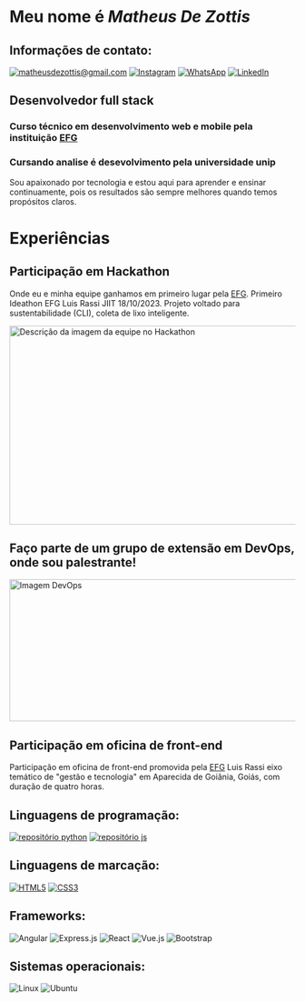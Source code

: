 # Meu nome é *Matheus De Zottis*

## **Informações de contato:**

[![matheusdezottis@gmail.com](https://img.shields.io/badge/Gmail-D14836?style=for-the-badge&logo=gmail&logoColor=white)](mailto:matheusdezottis@gmail.com)
[![Instagram](https://img.shields.io/badge/Instagram-E4405F?style=for-the-badge&logo=instagram&logoColor=white)](https://www.instagram.com/matheus_de_zottis)
[![WhatsApp](https://img.shields.io/badge/WhatsApp-25D366?style=for-the-badge&logo=whatsapp&logoColor=white)](https://api.whatsapp.com/qr/J7UHZLYS4YV7N1?autoload=1&app_absent=0)
[![LinkedIn](https://img.shields.io/badge/LinkedIn-0077B5?style=for-the-badge&logo=linkedin&logoColor=white)](https://www.linkedin.com/in/matheusdezottis/)


## Desenvolvedor full stack 

### Curso técnico em desenvolvimento web e mobile pela instituição [EFG](https://efg.org.br/)
### Cursando analise é desevolvimento pela universidade unip 

Sou apaixonado por tecnologia e estou aqui para aprender e ensinar continuamente, pois os resultados são sempre melhores quando temos propósitos claros.

# **Experiências**



## **Participação em Hackathon**

Onde eu e minha equipe ganhamos em primeiro lugar pela [EFG](https://efg.org.br/). Primeiro Ideathon EFG Luis Rassi JIIT 18/10/2023. Projeto voltado para sustentabilidade (CLI), coleta de lixo inteligente.

<img src="https://lh3.googleusercontent.com/pw/AP1GczP2x6z2pb8d3or_qJa7IPqRK1wLwin9Q08Jc_1_G2SiApWDaHeUdDLvY3LS4bWDi9Dej3ld_BY_BfZI9SiB5D5saRAvD2VDok4upZuAlJFkj5gbsmOrknTX7y42pN0SGBjxjH5mhA1NdowU-ohk_4tt=w823-h620-s-no-gm?authuser=0" alt="Descrição da imagem da equipe no Hackathon" width="600px" height="350px">

## **Faço parte de um grupo de extensão em DevOps, onde sou palestrante!**

<img src="https://cdn.shortpixel.ai/client/to_auto,q_glossy,ret_img,w_1366/https://4linux.com.br/wp-content/uploads/2020/08/o-que-e-devops.jpg" alt="Imagem DevOps" width="600px" height="250px">

## **Participação em oficina de front-end**

Participação em oficina de front-end promovida pela [EFG](https://efg.org.br/) Luis Rassi eixo temático de "gestão e tecnologia" em Aparecida de Goiânia, Goiás, com duração de quatro horas.

## **Linguagens de programação:**

[![repositório python](https://img.shields.io/badge/Python-14354C?style=for-the-badge&logo=python&logoColor=white)](https://github.com/MatheusDeZottis/PYTHON.git)
[![repositório js](https://img.shields.io/badge/JavaScript-F7DF1E?style=for-the-badge&logo=javascript&logoColor=black)](https://github.com/MatheusDeZottis/java-Script.git)

## **Linguagens de marcação:**

[![HTML5](https://img.shields.io/badge/HTML5-E34F26?style=for-the-badge&logo=html5&logoColor=white)](https://github.com/MatheusDeZottis/HTML5-E-CSS3.git)
[![CSS3](https://img.shields.io/badge/CSS3-1572B6?style=for-the-badge&logo=css3&logoColor=white)](https://github.com/MatheusDeZottis/HTML5-E-CSS3.git)

##  **Frameworks:**

![Angular](https://img.shields.io/badge/Angular-DD0031?style=for-the-badge&logo=angular&logoColor=white)
![Express.js](https://img.shields.io/badge/Express.js-404D59?style=for-the-badge)
![React](https://img.shields.io/badge/React-20232A?style=for-the-badge&logo=react&logoColor=61DAFB)
![Vue.js](https://img.shields.io/badge/Vue.js-35495E?style=for-the-badge&logo=vue.js&logoColor=4FC08D)
![Bootstrap](https://img.shields.io/badge/Bootstrap-563D7C?style=for-the-badge&logo=bootstrap&logoColor=white)

## **Sistemas operacionais:**

![Linux](https://img.shields.io/badge/Linux-FCC624?style=for-the-badge&logo=linux&logoColor=black)
![Ubuntu](https://img.shields.io/badge/Ubuntu-E95420?style=for-the-badge&logo=ubuntu&logoColor=white)

